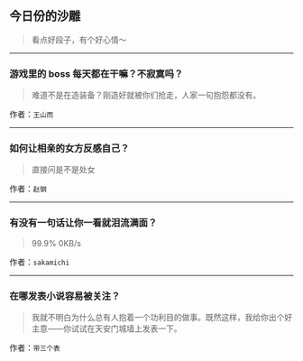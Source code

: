 ## 今日份的沙雕

> 看点好段子，有个好心情～


 
---

### 游戏里的 boss 每天都在干嘛？不寂寞吗？

> 难道不是在造装备？刚造好就被你们抢走，人家一句抱怨都没有。


作者：`王山而`

---

### 如何让相亲的女方反感自己？

> 直接问是不是处女


作者：`赵钢`

---

### 有没有一句话让你一看就泪流满面？

> 99.9% 0KB/s


作者：`sakamichi`

---

### 在哪发表小说容易被关注？

> 我就不明白为什么总有人抱着一个功利目的做事。既然这样，我给你出个好主意——你试试在天安门城墙上发表一下。


作者：`带三个表`